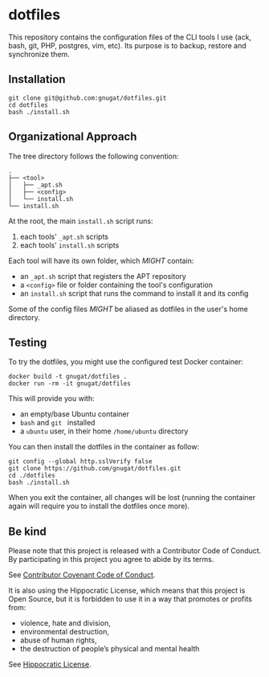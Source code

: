 # dotfiles

This repository contains the configuration files of the CLI tools I use
(ack, bash, git, PHP, postgres, vim, etc).
Its purpose is to backup, restore and synchronize them.

## Installation

```
git clone git@github.com:gnugat/dotfiles.git
cd dotfiles
bash ./install.sh
```

## Organizational Approach

The tree directory follows the following convention:

```
.
├── <tool>
│   ├── _apt.sh
│   ├── <config>
│   └── install.sh
└── install.sh
```

At the root, the main `install.sh` script runs:

1. each tools' `_apt.sh` scripts
2. each tools' `install.sh` scripts

Each tool will have its own folder, which *MIGHT* contain:

* an `_apt.sh` script that registers the APT repository
* a `<config>` file or folder containing the tool's configuration
* an `install.sh` script that runs the command to install it and its config

Some of the config files *MIGHT* be aliased as dotfiles in the user's home directory.

## Testing

To try the dotfiles, you might use the configured test Docker container:

```console
docker build -t gnugat/dotfiles .
docker run -rm -it gnugat/dotfiles
```

This will provide you with:

* an empty/base Ubuntu container
* `bash` and `git ` installed
* a `ubuntu` user, in their home `/home/ubuntu` directory

You can then install the dotfiles in the container as follow:

```console
git config --global http.sslVerify false
git clone https://github.com/gnugat/dotfiles.git
cd ./dotfiles
bash ./install.sh
```

When you exit the container, all changes will be lost (running the container
again will require you to install the dotfiles once more).

## Be kind 

Please note that this project is released with a Contributor Code of Conduct.
By participating in this project you agree to abide by its terms.

See [Contributor Covenant Code of Conduct](https://www.contributor-covenant.org/version/2/0/code_of_conduct/).

It is also using the Hippocratic License, which means that this project is Open
Source, but it is forbidden to use it in a way that promotes or profits from:

* violence, hate and division,
* environmental destruction,
* abuse of human rights,
* the destruction of people’s physical and mental health

See [Hippocratic License](https://firstdonoharm.dev/version/2/1/license.html).
